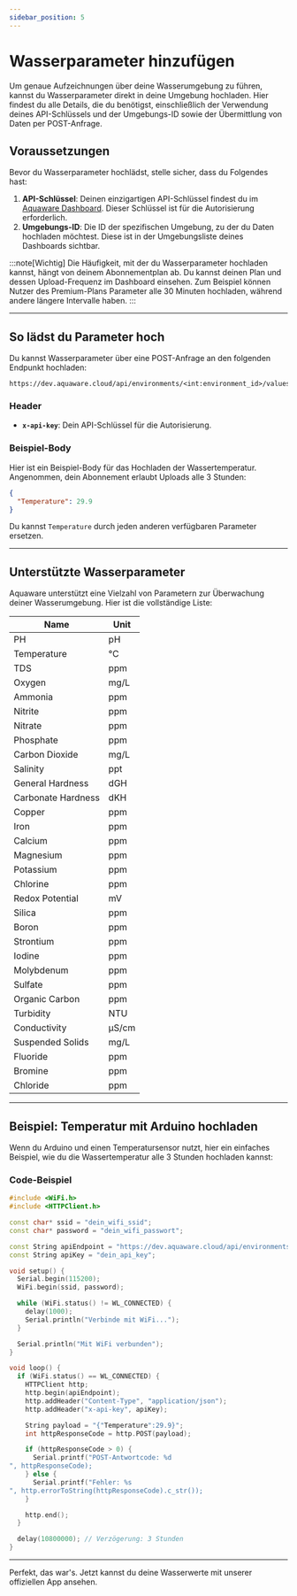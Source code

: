 ```yaml
---
sidebar_position: 5
---
```


# Wasserparameter hinzufügen

Um genaue Aufzeichnungen über deine Wasserumgebung zu führen, kannst du Wasserparameter direkt in deine Umgebung hochladen. Hier findest du alle Details, die du benötigst, einschließlich der Verwendung deines API-Schlüssels und der Umgebungs-ID sowie der Übermittlung von Daten per POST-Anfrage.

## Voraussetzungen

Bevor du Wasserparameter hochlädst, stelle sicher, dass du Folgendes hast:

1. **API-Schlüssel**: Deinen einzigartigen API-Schlüssel findest du im [Aquaware Dashboard](https://dashboard.aquaware.cloud). Dieser Schlüssel ist für die Autorisierung erforderlich.
2. **Umgebungs-ID**: Die ID der spezifischen Umgebung, zu der du Daten hochladen möchtest. Diese ist in der Umgebungsliste deines Dashboards sichtbar.

:::note[Wichtig]
Die Häufigkeit, mit der du Wasserparameter hochladen kannst, hängt von deinem Abonnementplan ab. Du kannst deinen Plan und dessen Upload-Frequenz im Dashboard einsehen. Zum Beispiel können Nutzer des Premium-Plans Parameter alle 30 Minuten hochladen, während andere längere Intervalle haben.
:::

---

## So lädst du Parameter hoch

Du kannst Wasserparameter über eine POST-Anfrage an den folgenden Endpunkt hochladen:

```
https://dev.aquaware.cloud/api/environments/<int:environment_id>/values/
```

### Header

- **`x-api-key`**: Dein API-Schlüssel für die Autorisierung.

### Beispiel-Body

Hier ist ein Beispiel-Body für das Hochladen der Wassertemperatur. Angenommen, dein Abonnement erlaubt Uploads alle 3 Stunden:

```json
{
  "Temperature": 29.9
}
```

Du kannst `Temperature` durch jeden anderen verfügbaren Parameter ersetzen.

---

## Unterstützte Wasserparameter

Aquaware unterstützt eine Vielzahl von Parametern zur Überwachung deiner Wasserumgebung. Hier ist die vollständige Liste:

| Name               | Unit  |
| ------------------ | ----- |
| PH                 | pH    |
| Temperature        | °C    |
| TDS                | ppm   |
| Oxygen             | mg/L  |
| Ammonia            | ppm   |
| Nitrite            | ppm   |
| Nitrate            | ppm   |
| Phosphate          | ppm   |
| Carbon Dioxide     | mg/L  |
| Salinity           | ppt   |
| General Hardness   | dGH   |
| Carbonate Hardness | dKH   |
| Copper             | ppm   |
| Iron               | ppm   |
| Calcium            | ppm   |
| Magnesium          | ppm   |
| Potassium          | ppm   |
| Chlorine           | ppm   |
| Redox Potential    | mV    |
| Silica             | ppm   |
| Boron              | ppm   |
| Strontium          | ppm   |
| Iodine             | ppm   |
| Molybdenum         | ppm   |
| Sulfate            | ppm   |
| Organic Carbon     | ppm   |
| Turbidity          | NTU   |
| Conductivity       | µS/cm |
| Suspended Solids   | mg/L  |
| Fluoride           | ppm   |
| Bromine            | ppm   |
| Chloride           | ppm   |

---

## Beispiel: Temperatur mit Arduino hochladen

Wenn du Arduino und einen Temperatursensor nutzt, hier ein einfaches Beispiel, wie du die Wassertemperatur alle 3 Stunden hochladen kannst:

### Code-Beispiel

```cpp
#include <WiFi.h>
#include <HTTPClient.h>

const char* ssid = "dein_wifi_ssid";
const char* password = "dein_wifi_passwort";

const String apiEndpoint = "https://dev.aquaware.cloud/api/environments/<Environment_ID>/values/";
const String apiKey = "dein_api_key";

void setup() {
  Serial.begin(115200);
  WiFi.begin(ssid, password);

  while (WiFi.status() != WL_CONNECTED) {
    delay(1000);
    Serial.println("Verbinde mit WiFi...");
  }

  Serial.println("Mit WiFi verbunden");
}

void loop() {
  if (WiFi.status() == WL_CONNECTED) {
    HTTPClient http;
    http.begin(apiEndpoint);
    http.addHeader("Content-Type", "application/json");
    http.addHeader("x-api-key", apiKey);

    String payload = "{"Temperature":29.9}";
    int httpResponseCode = http.POST(payload);

    if (httpResponseCode > 0) {
      Serial.printf("POST-Antwortcode: %d
", httpResponseCode);
    } else {
      Serial.printf("Fehler: %s
", http.errorToString(httpResponseCode).c_str());
    }

    http.end();
  }

  delay(10800000); // Verzögerung: 3 Stunden
}
```

---

Perfekt, das war's. Jetzt kannst du deine Wasserwerte mit unserer offiziellen App ansehen.
